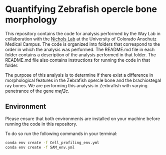 # Quantifying Zebrafish opercle bone morphology
This repository contains the code for analysis performed by the Way Lab in collaboration with the [Nichols Lab](https://www.nicholslab.org/) at the University of Colorado Anschutz Medical Campus.
The code is organized into folders that correspond to the order in which the analysis was performed.
The README.md file in each folder contains a description of the analysis performed in that folder.
The README.md file also contains instructions for running the code in that folder.

The purpose of this analysis is to determine if there exist a difference in morphological features in the Zebrafish opercle bone and the brachiostegal ray bones.
We are performing this analysis in Zerbrafish with varying penetrance of the gene *mef2c*.

## Environment
Please ensure that both environments are installed on your machine before running the code in this repository.

To do so run the following commands in your terminal:
```bash
conda env create -f Cell_profiling_env.yml
conda env create -f SAM_env.yml
```
